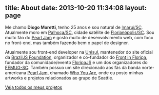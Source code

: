 title: About
date: 2013-10-20 11:34:08
layout: page
---

Me chamo **Diogo Moretti**, tenho 25 anos e sou natural de  [Imaruí/SC](http://pt.wikipedia.org/wiki/Imaruí). Atualmente moro em [Palhoça/SC](http://pt.wikipedia.org/wiki/Palhoça), cidade satélite de [Florianópolis/SC](http://pt.wikipedia.org/wiki/Florianópolis). Sou muito fão do [Pearl Jam](http://pearljam.com) e gosto muito de desenvolvimento web, com foco no front-end, mas também fazendo bem o papel de designer.

Atualmente sou front-end developer na [Unisul](http://www.unisul.br), mantenedor do site oficial da [BrazilJS Foundation](http://braziljs.org), organizador e co-fundador do [Front in Floripa](http://frontinfloripa.com.br), fundador da comunidade/evento [FloripaJS](http://floripajs.org) e um dos organizadores do [FEMUG-SC](http://fem.ug/sc). Também possuo um site direcionado aos fãs da banda norte-americana [Pearl Jam](http://pearljam.com), chamado [Who You Are](http://www.whoyouare.com.br), onde eu posto minhas artworks e projetos relacionados ao grupo de Seattle.

<a href="/projects" class="btn">Veja todos os meus projetos</a>